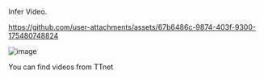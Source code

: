 Infer Video.

https://github.com/user-attachments/assets/67b6486c-9874-403f-9300-175480748824

![image](https://github.com/user-attachments/assets/7f6d7047-e4b3-4c7f-971f-0cfa601491f5)



You can find videos from TTnet 
